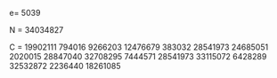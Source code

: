 e= 5039

N = 34034827

C = 19902111 794016 9266203 12476679 383032 28541973 24685051 2020015 28847040 32708295 7444571 28541973 33115072 6428289 32532872 2236440 18261085
